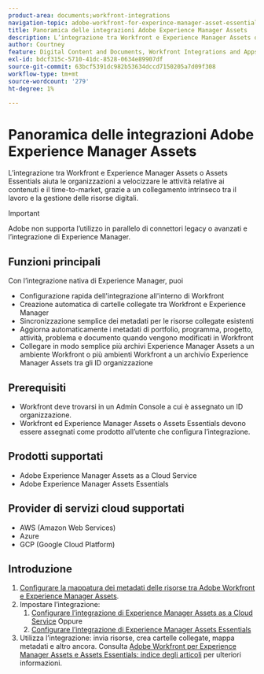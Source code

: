 ```yaml
---
product-area: documents;workfront-integrations
navigation-topic: adobe-workfront-for-experince-manager-asset-essentials
title: Panoramica delle integrazioni Adobe Experience Manager Assets
description: L’integrazione tra Workfront e Experience Manager Assets o Assets Essentials consente alle organizzazioni di velocizzare le attività relative ai contenuti e il time-to-market, grazie a un collegamento intrinseco tra il lavoro e la gestione delle risorse digitali.
author: Courtney
feature: Digital Content and Documents, Workfront Integrations and Apps
exl-id: bdcf315c-5710-41dc-8528-0634e89907df
source-git-commit: 63bcf5391dc982b53634dccd7150205a7d09f308
workflow-type: tm+mt
source-wordcount: '279'
ht-degree: 1%

---
```


# Panoramica delle integrazioni Adobe Experience Manager Assets

<!-- Audited: 12/2023 -->

L’integrazione tra Workfront e Experience Manager Assets o Assets Essentials aiuta le organizzazioni a velocizzare le attività relative ai contenuti e il time-to-market, grazie a un collegamento intrinseco tra il lavoro e la gestione delle risorse digitali.

>[!IMPORTANT]
>
>Adobe non supporta l’utilizzo in parallelo di connettori legacy o avanzati e l’integrazione di Experience Manager.

## Funzioni principali

Con l’integrazione nativa di Experience Manager, puoi

* Configurazione rapida dell&#39;integrazione all&#39;interno di Workfront
* Creazione automatica di cartelle collegate tra Workfront e Experience Manager
* Sincronizzazione semplice dei metadati per le risorse collegate esistenti
* Aggiorna automaticamente i metadati di portfolio, programma, progetto, attività, problema e documento quando vengono modificati in Workfront
* Collegare in modo semplice più archivi Experience Manager Assets a un ambiente Workfront o più ambienti Workfront a un archivio Experience Manager Assets tra gli ID organizzazione


## Prerequisiti

* Workfront deve trovarsi in un Admin Console a cui è assegnato un ID organizzazione.
* Workfront ed Experience Manager Assets o Assets Essentials devono essere assegnati come prodotto all’utente che configura l’integrazione.


## Prodotti supportati

* Adobe Experience Manager Assets as a Cloud Service
* Adobe Experience Manager Assets Essentials

## Provider di servizi cloud supportati

* AWS (Amazon Web Services)
* Azure
* GCP (Google Cloud Platform)


## Introduzione

1. [Configurare la mappatura dei metadati delle risorse tra Adobe Workfront e Experience Manager Assets](https://experienceleague.adobe.com/docs/experience-manager-cloud-service/content/assets/integrations/configure-asset-metadata-mapping.html?lang=en).
1. Impostare l’integrazione:
   1. [Configurare l’integrazione di Experience Manager Assets as a Cloud Service](/help/quicksilver/administration-and-setup/configure-integrations/configure-aacs-integration.md)
Oppure
   1. [Configurare l’integrazione di Experience Manager Assets Essentials](/help/quicksilver/documents/adobe-workfront-for-experience-manager-assets-essentials/setup-asset-essentials.md)
1. Utilizza l’integrazione: invia risorse, crea cartelle collegate, mappa metadati e altro ancora. Consulta [Adobe Workfront per Experience Manager Assets e Assets Essentials: indice degli articoli](/help/quicksilver/documents/adobe-workfront-for-experience-manager-assets-essentials/workfront-for-aem-asset-essentials.md) per ulteriori informazioni.
